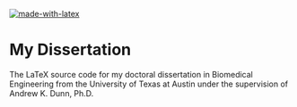 [![made-with-latex](https://img.shields.io/badge/Made%20with-LaTeX-1f425f.svg)](https://www.latex-project.org/)

# My Dissertation

The LaTeX source code for my doctoral dissertation in Biomedical Engineering from the University of Texas at Austin under the supervision of Andrew K. Dunn, Ph.D.

